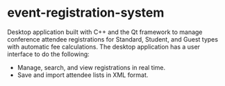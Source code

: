 # event-registration-system
Desktop application built with C++ and the Qt framework to manage conference attendee registrations for Standard, Student, and Guest types with automatic fee calculations. The desktop application has a user interface to do the following:
- Manage, search, and view registrations in real time.
- Save and import attendee lists in XML format.
